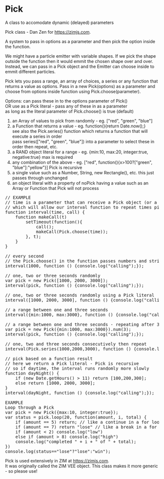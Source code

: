 # Pick
A class to accomodate dynamic (delayed) parameters

Pick class - Dan Zen for https://zimjs.com.

A system to pass in options as a parameter 
and then pick the option inside the function.

We might have a particle emitter with variable shapes.
If we pick the shape outside the function
then it would emmit the chosen shape over and over.
Instead, we can pass in a Pick object
and the Emitter can choose inside to emmit different particles.

Pick lets you pass a range, an array of choices, a series
or any function that returns a value as options.
Pass in a new Pick(options) as a parameter
and choose from options inside function
using Pick.choose(parameter).

Options: can pass these in to the options parameter of Pick() <br>
OR use as a Pick literal - pass any of these in as a parameter <br>
as long as the literal parameter of Pick.choose() is true (default)<br>

1. an Array of values to pick from randomly - eg. ["red", "green", "blue"]<br>
2. a Function that returns a value - eg. function(){return Date.now();}<br>
   see also the Pick.series() function which returns a function that will execute a series in order<br>
   pass series(["red", "green", "blue"]) into a parameter to select these in order then repeat, etc.<br>
3. a RAND object literal for a range - eg. {min:10, max:20, integer:true, negative:true} max is required<br>
4. any combination of the above - eg. ["red", function(){x>100?["green", "blue"]:"yellow"}] Pick is recursive<br>
5. a single value such as a Number, String, new Rectangle(), etc. this just passes through unchanged<br>
6. an object literal with a property of noPick having a value such as an Array or Function that Pick will not process<br>

<pre>
// EXAMPLE
// time is a parameter that can receive a Pick object (or a Pick object literal)
// which will allow our interval function to repeat times picked from the options
function interval(time, call) {
    function makeCall(t)
        setTimeout(function(){
            call();
            makeCall(Pick.choose(time));
        }, t);
    }
}

// every second 
// the Pick.choose() in the function passes numbers and strings through without change
interval(1000, function () {console.log("calling");});

// one, two or three seconds randomly
var pick = new Pick([1000, 2000, 3000]);
interval(pick, function () {console.log("calling");});

// one, two or three seconds randomly using a Pick literal
interval([1000, 2000, 3000], function () {console.log("calling");});

// a range between one and three seconds
interval({min:1000, max:3000}, function () {console.log("calling");});

// a range between one and three seconds - repeating after 3 choices
var pick = new Pick({min:1000, max:3000}).num(3);
interval(pick, function () {console.log("calling");});

// one, two and three seconds consecutively then repeat
interval(Pick.series(1000,2000,3000), function () {console.log("calling");});

// pick based on a function result
// here we return a Pick literal - Pick is recursive
// so if daytime, the interval runs randomly more slowly
function dayNight() {
    if (new Date.getHours() > 11) return [100,200,300];
    else return [1000, 2000, 3000];
}
interval(dayNight, function () {console.log("calling");});

EXAMPLE
Loop through a Pick
var pick = new Pick({max:10, integer:true});
var status = pick.loop(20, function(amount, i, total) {
    if (amount == 5) return; // like a continue in a for loop
    if (amount == 7) return "lose" // like a break in a for loop
    if (amount < 2) console.log("low")
    else if (amount > 8) console.log("high")
    console.log("completed " + i + " of " + total);
})
console.log(status=="lose"?"lose":"win");
</pre>

Pick is used extensively in ZIM at https://zimjs.com.  
It was originally called the ZIM VEE object. 
This class makes it more generic - so please use!
